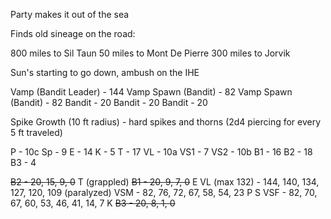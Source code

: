 Party makes it out of the sea

Finds old sineage on the road:

800 miles to Sil Taun
50 miles to Mont De Pierre
300 miles to Jorvik

Sun's starting to go down, ambush on the IHE

Vamp (Bandit Leader) - 144
Vamp Spawn (Bandit) - 82
Vamp Spawn (Bandit) - 82
Bandit - 20
Bandit - 20
Bandit - 20

Spike Growth (10 ft radius) - hard spikes and thorns (2d4 piercing for every 5 ft traveled)

P - 10c
Sp - 9
E - 14
K - 5
T - 17
VL - 10a
VS1 - 7
VS2 - 10b
B1 - 16
B2 - 18
B3 - 4

~~B2 - 20, 15, 9, 0~~
T (grappled)
~~B1 - 20, 9, 7, 0~~
E
VL (max 132) - 144, 140, 134, 127, 120, 109 (paralyzed)
VSM - 82, 76, 72, 67, 58, 54, 23
P
S
VSF - 82, 70, 67, 60, 53, 46, 41, 14, 7
K
~~B3 - 20, 8, 1, 0~~

